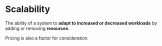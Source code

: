 # Scalability

The ability of a system to **adapt to increased or decreased workloads** by adding or removing **resources**.

Pricing is also a factor for consideration. 

